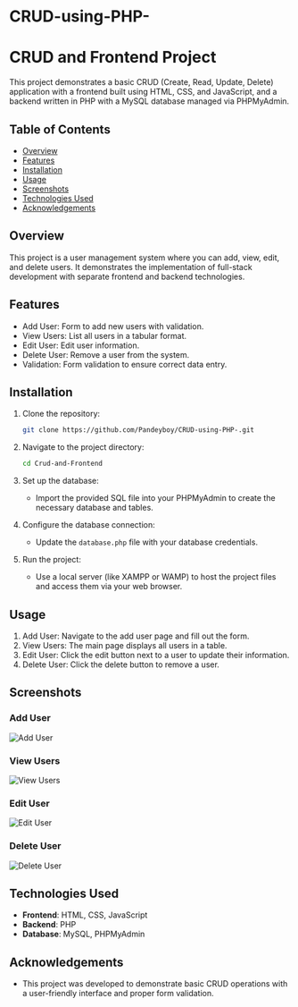# CRUD-using-PHP-
# CRUD and Frontend Project

This project demonstrates a basic CRUD (Create, Read, Update, Delete) application with a frontend built using HTML, CSS, and JavaScript, and a backend written in PHP with a MySQL database managed via PHPMyAdmin.

## Table of Contents
- [Overview](#overview)
- [Features](#features)
- [Installation](#installation)
- [Usage](#usage)
- [Screenshots](#screenshots)
- [Technologies Used](#technologies-used)
- [Acknowledgements](#acknowledgements)

## Overview

This project is a user management system where you can add, view, edit, and delete users. It demonstrates the implementation of full-stack development with separate frontend and backend technologies.

## Features

- Add User: Form to add new users with validation.
- View Users: List all users in a tabular format.
- Edit User: Edit user information.
- Delete User: Remove a user from the system.
- Validation: Form validation to ensure correct data entry.

## Installation

1. Clone the repository:
    ```sh
    git clone https://github.com/Pandeyboy/CRUD-using-PHP-.git
    ```

2. Navigate to the project directory:
    ```sh
    cd Crud-and-Frontend
    ```

3. Set up the database:
    - Import the provided SQL file into your PHPMyAdmin to create the necessary database and tables.

4. Configure the database connection:
    - Update the `database.php` file with your database credentials.

5. Run the project:
    - Use a local server (like XAMPP or WAMP) to host the project files and access them via your web browser.

## Usage

1. Add User: Navigate to the add user page and fill out the form.
2. View Users: The main page displays all users in a table.
3. Edit User: Click the edit button next to a user to update their information.
4. Delete User: Click the delete button to remove a user.

## Screenshots

### Add User
![Add User](Crud%20and%20Frontend/add-user.png)

### View Users
![View Users](Crud%20and%20Frontend/user-list.png)

### Edit User
![Edit User](Crud%20and%20Frontend/edit-user.png)

### Delete User
![Delete User](Crud%20and%20Frontend/delete-user.png)

## Technologies Used

- **Frontend**: HTML, CSS, JavaScript
- **Backend**: PHP
- **Database**: MySQL, PHPMyAdmin

## Acknowledgements

- This project was developed to demonstrate basic CRUD operations with a user-friendly interface and proper form validation.


